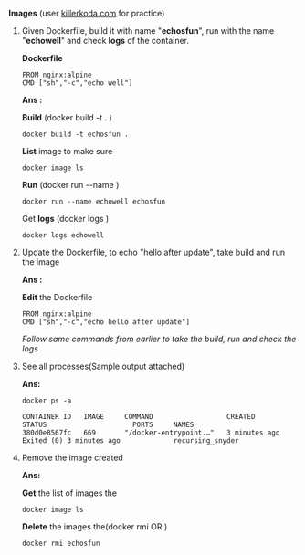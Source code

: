 **Images** (user [killerkoda.com](https://killercoda.com/playgrounds/scenario/kubernetes) for practice)
1. Given Dockerfile, build it with name "**echosfun**", run with the name "**echowell**" and check **logs** of the container.
   
   **Dockerfile**
   
       FROM nginx:alpine
       CMD ["sh","-c","echo well"]
   **Ans :**

   **Build** (docker build -t <imagename> . )
   
       docker build -t echosfun .

   **List** image to make sure 
   
       docker image ls
   
   **Run** (docker run --name <cotnainername> <imagename>)
   
       docker run --name echowell echosfun
   
   Get **logs** (docker logs <containername>)
   
       docker logs echowell
   
2. Update the Dockerfile, to echo "hello after update", take build and run the image

   **Ans :**

   **Edit** the Dockerfile
   
       FROM nginx:alpine
       CMD ["sh","-c","echo hello after update"]

   _Follow same commands from earlier to take the build, run and check the logs_
   
3. See all processes(Sample output attached)

   **Ans:**
   
       docker ps -a

       CONTAINER ID   IMAGE     COMMAND                  CREATED         STATUS                     PORTS     NAMES
       380d0e8567fc   669       "/docker-entrypoint.…"   3 minutes ago   Exited (0) 3 minutes ago             recursing_snyder
   
5. Remove the image created

   **Ans:**

   **Get** the list of images the
   
       docker image ls

   **Delete** the images the(docker rmi <imagename> OR <imageID>)
   
       docker rmi echosfun
